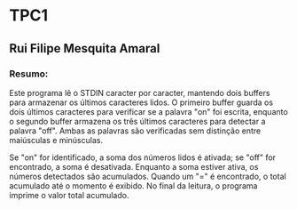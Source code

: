 # TPC1

## Rui Filipe Mesquita Amaral

### Resumo:

Este programa lê o STDIN caracter por caracter, mantendo dois buffers para armazenar os últimos caracteres lidos. 
O primeiro buffer guarda os dois últimos caracteres para verificar se a palavra "on" foi escrita, enquanto o segundo buffer 
armazena os três últimos caracteres para detectar a palavra "off". Ambas as palavras são verificadas sem distinção entre 
maiúsculas e minúsculas.

Se "on" for identificado, a soma dos números lidos é ativada; se "off" for encontrado, a soma é desativada. 
Enquanto a soma estiver ativa, os números detectados são acumulados. Quando um "=" é encontrado, o total acumulado até 
o momento é exibido. No final da leitura, o programa imprime o valor total acumulado.
